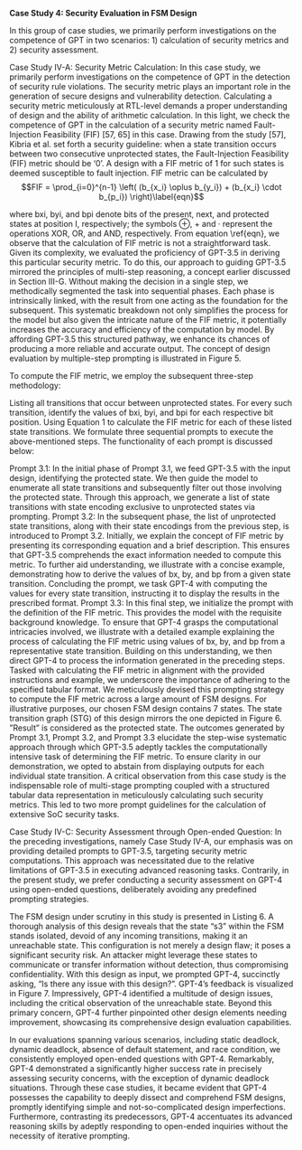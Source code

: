 **Case Study 4: Security Evaluation in FSM Design**

In this group of case studies, we primarily perform investigations on the competence of GPT in two scenarios: 1) calculation of security metrics and 2) security assessment.

Case Study IV-A: Security Metric Calculation: In this case study, we primarily perform investigations on the competence of GPT in the detection of security rule violations. The security metric plays an important role in the generation of secure designs and vulnerability detection. Calculating a security metric meticulously at RTL-level demands a proper understanding of design and the ability of arithmetic calculation. In this light, we check the competence of GPT in the calculation of a security metric named Fault-Injection Feasibility (FIF) [57, 65] in this case. Drawing from the study [57], Kibria et al. set forth a security guideline: when a state transition occurs between two consecutive unprotected states, the Fault-Injection Feasibility (FIF) metric should be ‘0’. A design with a FIF metric of 1 for such states is deemed susceptible to fault injection. FIF metric can be calculated by 
$$FIF = \prod_{i=0}^{n-1} \left( (b_{x_i} \oplus b_{y_i}) + (b_{x_i} \cdot b_{p_i}) \right)\label{eqn}$$

where bxi, byi, and bpi denote bits of the present, next, and protected states at position I, respectively; the symbols ⊕, + and · represent the operations XOR, OR, and AND, respectively. From equation \ref{eqn}, we observe that the calculation of FIF metric is not a straightforward task. Given its complexity, we evaluated the proficiency of GPT-3.5 in deriving this particular security metric. To do this, our approach to guiding GPT-3.5 mirrored the principles of multi-step reasoning, a concept earlier discussed in Section III-G. Without making the decision in a single step, we methodically segmented the task into sequential phases. Each phase is intrinsically linked, with the result from one acting as the foundation for the subsequent. This systematic breakdown not only simplifies the process for the model but also given the intricate nature of the FIF metric, it potentially increases the accuracy and efficiency of the computation by model. By affording GPT-3.5 this structured pathway, we enhance its chances of producing a more reliable and accurate output. The concept of design evaluation by multiple-step prompting is illustrated in Figure 5.

To compute the FIF metric, we employ the subsequent three-step methodology:

Listing all transitions that occur between unprotected states.
For every such transition, identify the values of bxi, byi, and bpi for each respective bit position.
Using Equation 1 to calculate the FIF metric for each of these listed state transitions.
We formulate three sequential prompts to execute the above-mentioned steps. The functionality of each prompt is discussed below:

Prompt 3.1: In the initial phase of Prompt 3.1, we feed GPT-3.5 with the input design, identifying the protected state. We then guide the model to enumerate all state transitions and subsequently filter out those involving the protected state. Through this approach, we generate a list of state transitions with state encoding exclusive to unprotected states via prompting.
Prompt 3.2: In the subsequent phase, the list of unprotected state transitions, along with their state encodings from the previous step, is introduced to Prompt 3.2. Initially, we explain the concept of FIF metric by presenting its corresponding equation and a brief description. This ensures that GPT-3.5 comprehends the exact information needed to compute this metric. To further aid understanding, we illustrate with a concise example, demonstrating how to derive the values of bx, by, and bp from a given state transition. Concluding the prompt, we task GPT-4 with computing the values for every state transition, instructing it to display the results in the prescribed format.
Prompt 3.3: In this final step, we initialize the prompt with the definition of the FIF metric. This provides the model with the requisite background knowledge. To ensure that GPT-4 grasps the computational intricacies involved, we illustrate with a detailed example explaining the process of calculating the FIF metric using values of bx, by, and bp from a representative state transition. Building on this understanding, we then direct GPT-4 to process the information generated in the preceding steps. Tasked with calculating the FIF metric in alignment with the provided instructions and example, we underscore the importance of adhering to the specified tabular format.
We meticulously devised this prompting strategy to compute the FIF metric across a large amount of FSM designs. For illustrative purposes, our chosen FSM design contains 7 states. The state transition graph (STG) of this design mirrors the one depicted in Figure 6. ”Result” is considered as the protected state. The outcomes generated by Prompt 3.1, Prompt 3.2, and Prompt 3.3 elucidate the step-wise systematic approach through which GPT-3.5 adeptly tackles the computationally intensive task of determining the FIF metric. To ensure clarity in our demonstration, we opted to abstain from displaying outputs for each individual state transition. A critical observation from this case study is the indispensable role of multi-stage prompting coupled with a structured tabular data representation in meticulously calculating such security metrics. This led to two more prompt guidelines for the calculation of extensive SoC security tasks.

Case Study IV-C: Security Assessment through Open-ended Question: In the preceding investigations, namely Case Study IV-A, our emphasis was on providing detailed prompts to GPT-3.5, targeting security metric computations. This approach was necessitated due to the relative limitations of GPT-3.5 in executing advanced reasoning tasks. Contrarily, in the present study, we prefer conducting a security assessment on GPT-4 using open-ended questions, deliberately avoiding any predefined prompting strategies.

The FSM design under scrutiny in this study is presented in Listing 6. A thorough analysis of this design reveals that the state “s3” within the FSM stands isolated, devoid of any incoming transitions, making it an unreachable state. This configuration is not merely a design flaw; it poses a significant security risk. An attacker might leverage these states to communicate or transfer information without detection, thus compromising confidentiality. With this design as input, we prompted GPT-4, succinctly asking, “Is there any issue with this design?”. GPT-4’s feedback is visualized in Figure 7. Impressively, GPT-4 identified a multitude of design issues, including the critical observation of the unreachable state. Beyond this primary concern, GPT-4 further pinpointed other design elements needing improvement, showcasing its comprehensive design evaluation capabilities.

In our evaluations spanning various scenarios, including static deadlock, dynamic deadlock, absence of default statement, and race condition, we consistently employed open-ended questions with GPT-4. Remarkably, GPT-4 demonstrated a significantly higher success rate in precisely assessing security concerns, with the exception of dynamic deadlock situations. Through these case studies, it became evident that GPT-4 possesses the capability to deeply dissect and comprehend FSM designs, promptly identifying simple and not-so-complicated design imperfections. Furthermore, contrasting its predecessors, GPT-4 accentuates its advanced reasoning skills by adeptly responding to open-ended inquiries without the necessity of iterative prompting.
